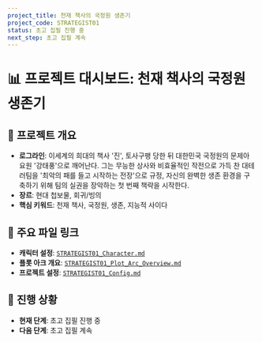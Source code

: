 ```yaml
---
project_title: 천재 책사의 국정원 생존기
project_code: STRATEGIST01
status: 초고 집필 진행 중
next_step: 초고 집필 계속
---
```


# 📊 프로젝트 대시보드: 천재 책사의 국정원 생존기

## 📝 프로젝트 개요

*   **로그라인**: 이세계의 희대의 책사 '진', 토사구팽 당한 뒤 대한민국 국정원의 문제아 요원 '강태풍'으로 깨어난다. 그는 무능한 상사와 비효율적인 작전으로 가득 찬 대테러팀을 '최악의 패를 들고 시작하는 전장'으로 규정, 자신의 완벽한 생존 환경을 구축하기 위해 팀의 실권을 장악하는 첫 번째 책략을 시작한다.
*   **장르**: 현대 첩보물, 회귀/빙의
*   **핵심 키워드**: 천재 책사, 국정원, 생존, 지능적 사이다

## 🔗 주요 파일 링크

*   **캐릭터 설정**: [`STRATEGIST01_Character.md`](PROJECT_STRATEGIST01/STRATEGIST01_Character.md)
*   **플롯 아크 개요**: [`STRATEGIST01_Plot_Arc_Overview.md`](PROJECT_STRATEGIST01/STRATEGIST01_Plot_Arc_Overview.md)
*   **프로젝트 설정**: [`STRATEGIST01_Config.md`](PROJECT_STRATEGIST01/STRATEGIST01_Config.md)

## 🚀 진행 상황

*   **현재 단계**: 초고 집필 진행 중
*   **다음 단계**: 초고 집필 계속